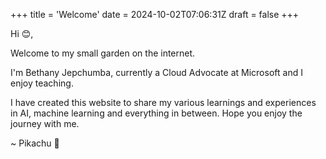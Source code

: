 +++
title = 'Welcome'
date = 2024-10-02T07:06:31Z
draft = false
+++

Hi 😊,

Welcome to my small garden on the internet.

I'm Bethany Jepchumba, currently a Cloud Advocate at Microsoft and I enjoy teaching.

I have created this website to share my various learnings and experiences in AI, machine learning and everything in between. Hope you enjoy the journey with me.

~ Pikachu 🐾